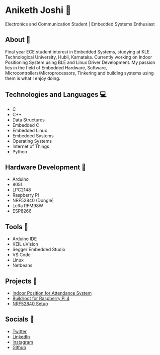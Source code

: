 # Aniketh Joshi :eyes: 

Electronics and Communication Student | Embedded Systems Enthusiast 

## About :book:
Final year ECE student interest in Embedded Systems, studying at KLE Technological University, Hubli, Karnataka. Currently working on Indoor Positioning System using BLE and Linux Driver Development. 
My passion lies in the field of Embedded Hardware, Software, Microcontrollers/Microprocessors, Tinkering and building systems using them is what I enjoy doing. 

## Technologies and Languages :computer: 
  - C
  - C++
  - Data Structures
  - Embedded C 
  - Embedded Linux
  - Embedded Systems
  - Operating Systems
  - Internet of Things
  - Python 
  
## Hardware Development :hammer: 
  - Arduino
  - 8051
  - LPC2148
  - Raspberry Pi 
  - NRF52840 (Dongle) 
  - LoRa RFM98W
  - ESP8266
  
## Tools :knife: 
  - Arduino IDE
  - KEIL uVision
  - Segger Embedded Studio
  - VS Code
  - Linux 
  - Netbeans

## Projects :paperclip:
  - [Indoor Position for Attendance System](https://github.com/anikethj61/AttendanceSystem)
  - [Buildroot for Raspberry Pi 4](https://github.com/anikethj61/BuildrootRaspberryPi4)
  - [NRF52840 Setup](https://github.com/anikethj61/NRF52840)

## Socials :link: 
  - [Twitter](https://twitter.com/usernumber0002) 
  - [LinkedIn](www.linkedin.com/in/anikethj) 
  - [Instagram](https://www.instagram.com/aniketh._.j/)
  - [Github](https://github.com/anikethj61)

